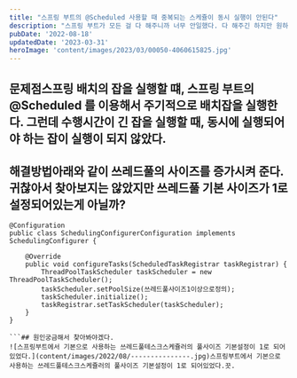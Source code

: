 ```yaml
---
title: "스프링 부트의 @Scheduled 사용할 때 중복되는 스케쥴이 동시 실행이 안된다"
description: "스프링 부트가 모든 걸 다 해주니까 너무 안일했다. 다 해주긴 하지만 원하는대로 다 해주진 않는다."
pubDate: '2022-08-18'
updatedDate: '2023-03-31'
heroImage: 'content/images/2023/03/00050-4060615825.jpg'
---
```


## 문제점스프링 배치의 잡을 실행할 떄, 스프링 부트의 @Scheduled 를 이용해서 주기적으로 배치잡을 실행한다. 그런데 수행시간이 긴 잡을 실행할 때, 동시에 실행되어야 하는 잡이 실행이 되지 않았다.
## 해결방법아래와 같이 쓰레드풀의 사이즈를 증가시켜 준다. 귀찮아서 찾아보지는 않았지만 쓰레드풀 기본 사이즈가 1로 설정되어있는게 아닐까?
```
@Configuration
public class SchedulingConfigurerConfiguration implements SchedulingConfigurer {
 
    @Override
    public void configureTasks(ScheduledTaskRegistrar taskRegistrar) {
        ThreadPoolTaskScheduler taskScheduler = new ThreadPoolTaskScheduler();
        taskScheduler.setPoolSize(쓰레드풀사이즈1이상으로정의);
        taskScheduler.initialize();
        taskRegistrar.setTaskScheduler(taskScheduler);
    }
}

```## 원인궁금해서 찾아봐야겠다.
![스프링부트에서 기본으로 사용하는 쓰레드풀테스크스케쥴러의 풀사이즈 기본설정이 1로 되어있었다.](content/images/2022/08/---------------.jpg)스프링부트에서 기본으로 사용하는 쓰레드풀테스크스케쥴러의 풀사이즈 기본설정이 1로 되어있었다.끗.